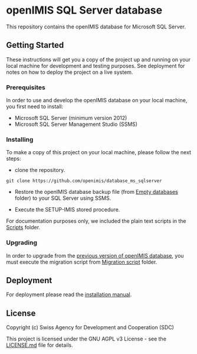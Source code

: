 # openIMIS SQL Server database

This repository contains the openIMIS database for Microsoft SQL Server.

## Getting Started

These instructions will get you a copy of the project up and running on your local machine for development and testing purposes. See deployment for notes on how to deploy the project on a live system.

### Prerequisites

In order to use and develop the openIMIS database on your local machine, you first need to install:

* Microsoft SQL Server (minimum version 2012)
* Microsoft SQL Server Management Studio (SSMS)

### Installing

To make a copy of this project on your local machine, please follow the next steps:

* clone the repository.

```
git clone https://github.com/openimis/database_ms_sqlserver
```

* Restore the openIMIS database backup file (from [Empty databases](./Empty%20databases/) folder) to your SQL Server using SSMS.

* Execute the SETUP-IMIS stored procedure.

For documentation purposes only, we included the plain text scripts in the [Scripts](./Scripts/) folder.

### Upgrading

In order to upgrade from the [previous version of openIMIS database](https://github.com/openimis/master-version/tree/master/Database/Empty%20databases), you must execute the migration script from [Migration script](./Migration%20script/) folder.

## Deployment

For deployment please read the [installation manual](http://openimis.readthedocs.io/en/latest/web_application_installation.html).

<!--## Contributing

Please read [CONTRIBUTING.md](https://gist.github.com/PurpleBooth/b24679402957c63ec426) for details on our code of conduct, and the process for submitting pull requests to us.
-->

<!--## Versioning

We use [SemVer](http://semver.org/) for versioning. For the versions available, see the [tags on this repository](https://github.com/your/project/tags). 
-->

<!--## Authors

* **Billie Thompson** - *Initial work* - [PurpleBooth](https://github.com/PurpleBooth)

See also the list of [contributors](https://github.com/your/project/contributors) who participated in this project.
-->

## License

Copyright (c) Swiss Agency for Development and Cooperation (SDC)

This project is licensed under the GNU AGPL v3 License - see the [LICENSE.md](LICENSE.md) file for details.


<!--## Acknowledgments

* Hat tip to anyone whose code was used
* Inspiration
* etc
-->
